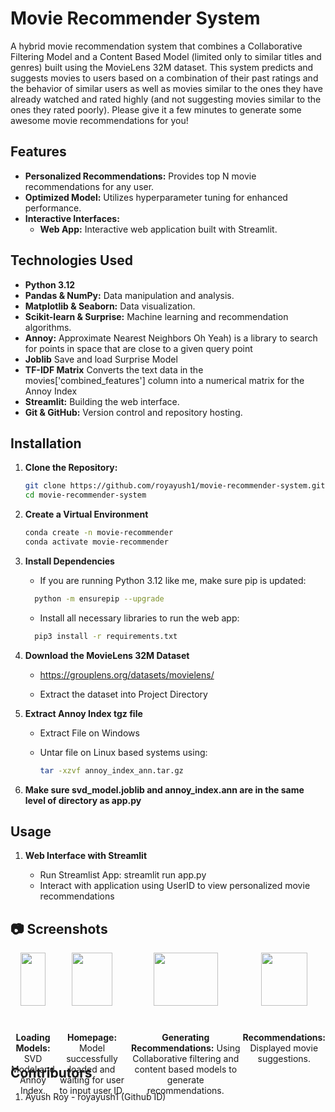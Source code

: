 # Movie Recommender System

A hybrid movie recommendation system that combines a Collaborative Filtering Model and a Content Based Model (limited only to similar titles and genres) built using the MovieLens 32M dataset. This system predicts and suggests movies to users based on a combination of their past ratings and the behavior of similar users as well as movies similar to the ones they have already watched and rated highly (and not suggesting movies similar to the ones they rated poorly). Please give it a few minutes to generate some awesome movie recommendations for you!

## Features

- **Personalized Recommendations:** Provides top N movie recommendations for any user.
- **Optimized Model:** Utilizes hyperparameter tuning for enhanced performance.
- **Interactive Interfaces:**
  - **Web App:** Interactive web application built with Streamlit.

## Technologies Used

- **Python 3.12**
- **Pandas & NumPy:** Data manipulation and analysis.
- **Matplotlib & Seaborn:** Data visualization.
- **Scikit-learn & Surprise:** Machine learning and recommendation algorithms.
- **Annoy:** Approximate Nearest Neighbors Oh Yeah) is a library to search for points in space that are close to a given query point
- **Joblib** Save and load Surprise Model
- **TF-IDF Matrix** Converts the text data in the movies['combined_features'] column into a numerical matrix for the Annoy Index
- **Streamlit:** Building the web interface.
- **Git & GitHub:** Version control and repository hosting.

## Installation

1. **Clone the Repository:**

   ```bash
   git clone https://github.com/royayush1/movie-recommender-system.git
   cd movie-recommender-system

2. **Create a Virtual Environment**

   ```bash
   conda create -n movie-recommender
   conda activate movie-recommender

3. **Install Dependencies**

   - If you are running Python 3.12 like me, make sure pip is updated:
   ```bash
     python -m ensurepip --upgrade
    ```
   - Install all necessary libraries to run the web app:
   ```bash
     pip3 install -r requirements.txt

5. **Download the MovieLens 32M Dataset**

   - https://grouplens.org/datasets/movielens/

   - Extract the dataset into Project Directory
  
6. **Extract Annoy Index tgz file**

   - Extract File on Windows
     
   - Untar file on Linux based systems using:
     ```bash
     tar -xzvf annoy_index_ann.tar.gz
     
7. **Make sure svd_model.joblib and annoy_index.ann are in the same level of directory as app.py**

## Usage

1. **Web Interface with Streamlit**

   - Run Streamlist App: streamlit run app.py
   - Interact with application using UserID to view personalized movie recommendations

## 📷 **Screenshots**

<div style="display: flex; justify-content: space-between;">
  <div style="text-align: center;">
    <img src="images/LoadingModels.png" width="75%" />
    <p><strong>Loading Models:</strong> SVD Model and Annoy Index.</p>
  </div>
  <div style="text-align: center;">
    <img src="images/Homepage.png" width="75%" />
    <p><strong>Homepage:</strong> Model successfully loaded and waiting for user to input user ID.</p>
  </div>
    <div style="text-align: center;">
    <img src="images/GeneratingRecommendations.png" width="75%" />
    <p><strong>Generating Recommendations:</strong> Using Collaborative filtering and content based models to generate recommendations.</p>
    </div>
    <div style="text-align: center;">
    <img src="images/DisplayRecommendations.png" width="75%" />
    <p><strong>Recommendations:</strong> Displayed movie suggestions.</p>
    </div>
</div>


## Contributors

1. Ayush Roy - royayush1 (Github ID)



